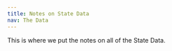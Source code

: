 ```yaml
---
title: Notes on State Data
nav: The Data
---
```

This is where we put the notes on all of the State Data.
